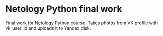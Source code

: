 # Netology Python final work

Final work for Netology Python course. Takes photos from VK  profile with vk_user_id and uploads it to Yandex disk.
